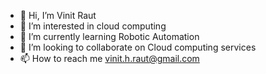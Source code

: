- 👋 Hi, I’m Vinit Raut
- 👀 I’m interested in cloud computing
- 🌱 I’m currently learning Robotic Automation
- 💞️ I’m looking to collaborate on Cloud computing services
- 📫 How to reach me vinit.h.raut@gmail.com

<!---
vinithraut/vinithraut is a ✨ special ✨ repository because its `README.md` (this file) appears on your GitHub profile.
You can click the Preview link to take a look at your changes.
--->
